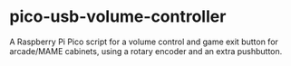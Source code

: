 # pico-usb-volume-controller
A Raspberry Pi Pico script for a volume control and game exit button for arcade/MAME cabinets, using a rotary encoder and an extra pushbutton.
